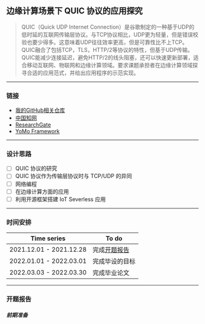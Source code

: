 ## 边缘计算场景下 QUIC 协议的应用探究

> QUIC（Quick UDP Internet Connection）是谷歌制定的一种基于UDP的低时延的互联网传输层协议。与TCP协议相比，UDP更为轻量，但是错误校验也要少得多。这意味着UDP往往效率更高，但是可靠性比不上TCP。QUIC融合了包括TCP，TLS，HTTP/2等协议的特性，但基于UDP传输。QUIC能减少连接延迟，避免HTTP/2的线头阻塞，还可以快速更新部署，适合移动互联网、物联网和边缘计算领域。要求课题承担者在边缘计算领域探寻合适的应用范式，并给出应用程序的示范实现。

---

### 链接

* [我的GitHub相关仓库](https://github.com/fukaicheng/quic_research)
* [中国知网](https://www.cnki.net/)
* [ResearchGate](https://www.researchgate.net)
* [YoMo Framework](https://yomo.run)

---

### 设计思路

- [ ] QUIC 协议的研究
- [ ] QUIC 协议作为传输层协议时与 TCP/UDP 的异同
- [ ] 网络编程
- [ ] 在边缘计算方面的应用
- [ ] 利用开源框架搭建 IoT Severless 应用

---

### 时间安排

| Time series             | To do          |
| ----------------------- | -------------- |
| 2021.12.01 - 2021.12.28 | 完成[开题报告](#开题报告)   |
| 2022.01.01 - 2022.03.01 | 完成毕设的目标 |
| 2022.03.03 - 2022.03.30 | 完成毕业论文   |

---

### 开题报告

##### 前期准备
